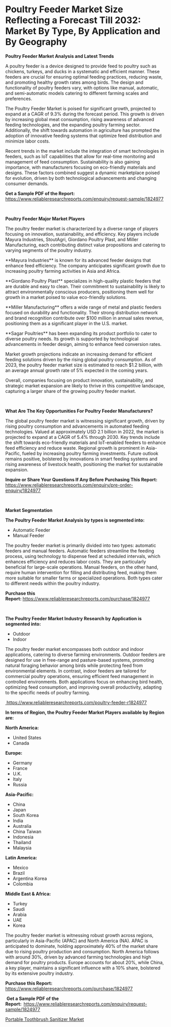 <p><h1>Poultry Feeder Market Size Reflecting a Forecast Till 2032: Market By Type, By Application and By Geography</h1></p><p><strong>Poultry Feeder Market Analysis and Latest Trends</strong></p>
<p><p>A poultry feeder is a device designed to provide feed to poultry such as chickens, turkeys, and ducks in a systematic and efficient manner. These feeders are crucial for ensuring optimal feeding practices, reducing waste, and promoting healthy growth rates among birds. The design and functionality of poultry feeders vary, with options like manual, automatic, and semi-automatic models catering to different farming scales and preferences.</p><p>The Poultry Feeder Market is poised for significant growth, projected to expand at a CAGR of 9.3% during the forecast period. This growth is driven by increasing global meat consumption, rising awareness of advanced feeding technologies, and the expanding poultry farming sector. Additionally, the shift towards automation in agriculture has prompted the adoption of innovative feeding systems that optimize feed distribution and minimize labor costs.</p><p>Recent trends in the market include the integration of smart technologies in feeders, such as IoT capabilities that allow for real-time monitoring and management of feed consumption. Sustainability is also gaining importance, with manufacturers focusing on eco-friendly materials and designs. These factors combined suggest a dynamic marketplace poised for evolution, driven by both technological advancements and changing consumer demands.</p></p>
<p><strong>Get a Sample PDF of the Report:&nbsp;</strong> <a href="https://www.reliableresearchreports.com/enquiry/request-sample/1824977?utm_campaign=2960&utm_medium=2&utm_source=Github&utm_content=ia&utm_term=04042025&utm_id=poultry-feeder">https://www.reliableresearchreports.com/enquiry/request-sample/1824977</a></p>
<p>&nbsp;</p>
<p><strong>Poultry Feeder Major Market Players</strong></p>
<p><p>The poultry feeder market is characterized by a diverse range of players focusing on innovation, sustainability, and efficiency. Key players include Mayura Industries, StoutAgri, Giordano Poultry Plast, and Miller Manufacturing, each contributing distinct value propositions and catering to varying segments of the poultry industry.</p><p>**Mayura Industries** is known for its advanced feeder designs that enhance feed efficiency. The company anticipates significant growth due to increasing poultry farming activities in Asia and Africa.  </p><p>**Giordano Poultry Plast** specializes in high-quality plastic feeders that are durable and easy to clean. Their commitment to sustainability is likely to attract environmentally conscious producers, positioning them well for growth in a market poised to value eco-friendly solutions.</p><p>**Miller Manufacturing** offers a wide range of metal and plastic feeders focused on durability and functionality. Their strong distribution network and brand recognition contribute over $100 million in annual sales revenue, positioning them as a significant player in the U.S. market.</p><p>**Sagar Poultries** has been expanding its product portfolio to cater to diverse poultry needs. Its growth is supported by technological advancements in feeder design, aiming to enhance feed conversion rates.</p><p>Market growth projections indicate an increasing demand for efficient feeding solutions driven by the rising global poultry consumption. As of 2023, the poultry feeder market size is estimated to reach $1.2 billion, with an average annual growth rate of 5% expected in the coming years.</p><p>Overall, companies focusing on product innovation, sustainability, and strategic market expansion are likely to thrive in this competitive landscape, capturing a larger share of the growing poultry feeder market.</p></p>
<p>&nbsp;</p>
<p><strong>What Are The Key Opportunities For Poultry Feeder Manufacturers?</strong></p>
<p><p>The global poultry feeder market is witnessing significant growth, driven by rising poultry consumption and advancements in automated feeding technologies. Valued at approximately USD 2.1 billion in 2022, the market is projected to expand at a CAGR of 5.4% through 2030. Key trends include the shift towards eco-friendly materials and IoT-enabled feeders to enhance feed efficiency and reduce waste. Regional growth is prominent in Asia-Pacific, fueled by increasing poultry farming investments. Future outlook remains positive, bolstered by innovations in smart feeding systems and rising awareness of livestock health, positioning the market for sustainable expansion.</p></p>
<p><strong>Inquire or Share Your Questions If Any Before Purchasing This Report:</strong> <a href="https://www.reliableresearchreports.com/enquiry/pre-order-enquiry/1824977?utm_campaign=2960&utm_medium=2&utm_source=Github&utm_content=ia&utm_term=04042025&utm_id=poultry-feeder">https://www.reliableresearchreports.com/enquiry/pre-order-enquiry/1824977</a></p>
<p>&nbsp;</p>
<p><strong>Market Segmentation</strong></p>
<p><strong>The Poultry Feeder Market Analysis by types is segmented into:</strong></p>
<p><ul><li>Automatic Feeder</li><li>Manual Feeder</li></ul></p>
<p><p>The poultry feeder market is primarily divided into two types: automatic feeders and manual feeders. Automatic feeders streamline the feeding process, using technology to dispense feed at scheduled intervals, which enhances efficiency and reduces labor costs. They are particularly beneficial for large-scale operations. Manual feeders, on the other hand, require human intervention for filling and distributing feed, making them more suitable for smaller farms or specialized operations. Both types cater to different needs within the poultry industry.</p></p>
<p><strong>Purchase this Report:&nbsp;</strong><a href="https://www.reliableresearchreports.com/purchase/1824977?utm_campaign=2960&utm_medium=2&utm_source=Github&utm_content=ia&utm_term=04042025&utm_id=poultry-feeder">https://www.reliableresearchreports.com/purchase/1824977</a></p>
<p>&nbsp;</p>
<p><strong>The Poultry Feeder Market Industry Research by Application is segmented into:</strong></p>
<p><ul><li>Outdoor</li><li>Indoor</li></ul></p>
<p><p>The poultry feeder market encompasses both outdoor and indoor applications, catering to diverse farming environments. Outdoor feeders are designed for use in free-range and pasture-based systems, promoting natural foraging behavior among birds while protecting feed from environmental elements. In contrast, indoor feeders are tailored for commercial poultry operations, ensuring efficient feed management in controlled environments. Both applications focus on enhancing bird health, optimizing feed consumption, and improving overall productivity, adapting to the specific needs of poultry farming.</p></p>
<p><a href="https://www.reliableresearchreports.com/poultry-feeder-r1824977?utm_campaign=2960&utm_medium=2&utm_source=Github&utm_content=ia&utm_term=04042025&utm_id=poultry-feeder">&nbsp;https://www.reliableresearchreports.com/poultry-feeder-r1824977</a></p>
<p><strong>In terms of Region, the Poultry Feeder Market Players available by Region are:</strong></p>
<p>
    <p> <strong> North America: </strong>
        <ul>
            <li>United States</li>
            <li>Canada</li>
        </ul>
        </p> 
    <p> <strong> Europe: </strong>
        <ul>
            <li>Germany</li>
            <li>France</li>
            <li>U.K.</li>
            <li>Italy</li>
            <li>Russia</li>
        </ul>
        </p> 
    <p> <strong> Asia-Pacific: </strong>
        <ul>
            <li>China</li>
            <li>Japan</li>
            <li>South Korea</li>
            <li>India</li>
            <li>Australia</li>
            <li>China Taiwan</li>
            <li>Indonesia</li>
            <li>Thailand</li>
            <li>Malaysia</li>
        </ul>
        </p> 
    <p> <strong> Latin America: </strong>
        <ul>
            <li>Mexico</li>
            <li>Brazil</li>
            <li>Argentina Korea</li>
            <li>Colombia</li>
        </ul>
        </p> 
    <p> <strong> Middle East & Africa: </strong>
        <ul>
            <li>Turkey</li>
            <li>Saudi</li>
            <li>Arabia</li>
            <li>UAE</li>
            <li>Korea</li>
        </ul>
    </p>
    </p>
<p><p>The poultry feeder market is witnessing robust growth across regions, particularly in Asia-Pacific (APAC) and North America (NA). APAC is anticipated to dominate, holding approximately 40% of the market share due to rising poultry production and consumption. North America follows with around 30%, driven by advanced farming technologies and high demand for poultry products. Europe accounts for about 20%, while China, a key player, maintains a significant influence with a 10% share, bolstered by its extensive poultry industry.</p></p>
<p><strong>Purchase this Report: </strong><a href="https://www.reliableresearchreports.com/purchase/1824977?utm_campaign=2960&utm_medium=2&utm_source=Github&utm_content=ia&utm_term=04042025&utm_id=poultry-feeder">https://www.reliableresearchreports.com/purchase/1824977</a></p>
<p>&nbsp;<strong>Get a Sample PDF of the Report:&nbsp;&nbsp;</strong><a href="https://www.reliableresearchreports.com/enquiry/request-sample/1824977?utm_campaign=2960&utm_medium=2&utm_source=Github&utm_content=ia&utm_term=04042025&utm_id=poultry-feeder">https://www.reliableresearchreports.com/enquiry/request-sample/1824977</a></p>
<p><strong></strong></p>
<p><p><a href="https://github.com/hunanuzmez/Market-Research-Report-List-1/blob/main/portable-toothbrush-sanitizer-market.md?utm_campaign=2960&utm_medium=2&utm_source=Github&utm_content=ia&utm_term=04042025&utm_id=poultry-feeder">Portable Toothbrush Sanitizer Market</a></p></p>